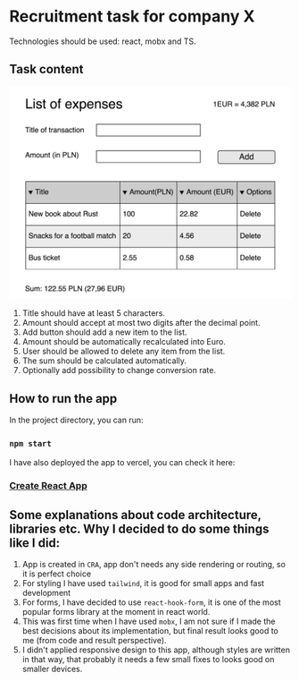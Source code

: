 # Recruitment task for company X

Technologies should be used: react, mobx and TS.

## Task content

![app screen](./app_screen.png)

1. Title should have at least 5 characters.
2. Amount should accept at most two digits after the decimal point.
3. Add button should add a new item to the list.
4. Amount should be automatically recalculated into Euro.
5. User should be allowed to delete any item from the list.
6. The sum should be calculated automatically.
7. Optionally add possibility to change conversion rate.

## How to run the app

In the project directory, you can run:

### `npm start`

I have also deployed the app to vercel, you can check it here:

### [Create React App](https://github.com/facebook/create-react-app)

## Some explanations about code architecture, libraries etc. Why I decided to do some things like I did:

1. App is created in `CRA`, app don't needs any side rendering or routing, so it is perfect choice
2. For styling I have used `tailwind`, it is good for small apps and fast development
3. For forms, I have decided to use `react-hook-form`, it is one of the most popular forms library at the moment in react world.
4. This was first time when I have used `mobx`, I am not sure if I made the best decisions about its implementation, but final result looks good to me (from code and result perspective).
5. I didn't applied responsive design to this app, although styles are written in that way, that probably it needs a few small fixes to looks good on smaller devices.

